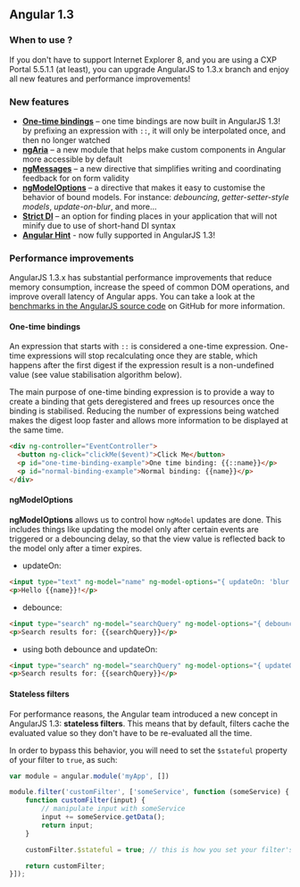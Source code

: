 ## Angular 1.3

### When to use ?

If you don't have to support Internet Explorer 8, and you are using a CXP Portal 5.5.1.1 (at least), you can upgrade AngularJS to 1.3.x branch and enjoy all new features and performance improvements!

### New features

 - **[One-time bindings](https://docs.angularjs.org/guide/expression#one-time-binding)** – one time bindings are now built in AngularJS 1.3! by prefixing an expression with `::`, it will only be interpolated once, and then no longer watched
 - **[ngAria](https://docs.angularjs.org/api/ngAria)** – a new module that helps make custom components in Angular more accessible by default
 - **[ngMessages](https://docs.angularjs.org/api/ngMessages)** – a new directive that simplifies writing and coordinating feedback for on form validity
 - **[ngModelOptions](https://docs.angularjs.org/api/ng/directive/ngModelOptions)** – a directive that makes it easy to customise the behavior of bound models. For instance: _debouncing_, _getter-setter-style models_, _update-on-blur_, and more...
 - **[Strict DI](https://docs.angularjs.org/error/$injector/strictdi)** – an option for finding places in your application that will not minify due to use of short-hand DI syntax
 - **[Angular Hint](http://blog.thoughtram.io/angularjs/2014/11/06/exploring-angular-1.3-angular-hint.html)** - now fully supported in AngularJS 1.3!

### Performance improvements

AngularJS 1.3.x has substantial performance improvements that reduce memory consumption, increase the speed of common DOM operations, and improve overall latency of Angular apps. You can take a look at the [benchmarks in the AngularJS source code](https://github.com/angular/angular.js/tree/master/benchmarks) on GitHub for more information.

#### One-time bindings

An expression that starts with `::` is considered a one-time expression. One-time expressions will stop recalculating once they are stable, which happens after the first digest if the expression result is a non-undefined value (see value stabilisation algorithm below).

The main purpose of one-time binding expression is to provide a way to create a binding that gets deregistered and frees up resources once the binding is stabilised. Reducing the number of expressions being watched makes the digest loop faster and allows more information to be displayed at the same time.

```html
<div ng-controller="EventController">
  <button ng-click="clickMe($event)">Click Me</button>
  <p id="one-time-binding-example">One time binding: {{::name}}</p>
  <p id="normal-binding-example">Normal binding: {{name}}</p>
</div>
```

#### ngModelOptions

**ngModelOptions** allows us to control how `ngModel` updates are done. This includes things like updating the model only after certain events are triggered or a debouncing delay, so that the view value is reflected back to the model only after a timer expires.

 - updateOn:

```html
<input type="text" ng-model="name" ng-model-options="{ updateOn: 'blur' }">
<p>Hello {{name}}!</p>
```

 - debounce:

```html
<input type="search" ng-model="searchQuery" ng-model-options="{ debounce: 300 }">
<p>Search results for: {{searchQuery}}</p>
```

 - using both debounce and updateOn:

```html
<input type="search" ng-model="searchQuery" ng-model-options="{ updateOn: 'default blur', debounce: { 'default': 300, 'blur': 0 } }">
<p>Search results for: {{searchQuery}}</p>
```

#### Stateless filters

For performance reasons, the Angular team introduced a new concept in AngularJS 1.3: **stateless filters**. This means that by default, filters cache the evaluated value so they don't have to be re-evaluated all the time.

In order to bypass this behavior, you will need to set the `$stateful` property of your filter to `true`, as such:

```javascript
var module = angular.module('myApp', [])

module.filter('customFilter', ['someService', function (someService) {
    function customFilter(input) {
        // manipulate input with someService
        input += someService.getData();
        return input;
    }

    customFilter.$stateful = true; // this is how you set your filter's stateful property to 'true'

    return customFilter;
}]);
```

